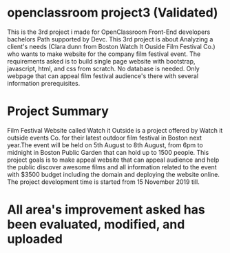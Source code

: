 # openclassroom project3 (Validated)
This is the 3rd project i made for OpenClassroom Front-End developers bachelors Path supported by Devc.  This 3rd project is about Analyzing a client's needs (Clara dunn from Boston Watch It Ouside Film Festival Co.) who wants to make website for the company film festival event. The requirements asked is to build single page website with bootstrap, javascript, html, and css from scratch.  No database is needed. Only webpage that can appeal film festival audience's there with several information prerequisites. 

# Project Summary
Film Festival Website called Watch it Outside is a project offered by Watch it outside events Co. for their latest outdoor film festival in Boston next year.The event will be held on 5th August to 8th August, from 6pm to midnight in Boston Public Garden that can hold up to 1500 people. This project goals is to make appeal website that can appeal audience and help the public discover awesome films and all information related to the event with $3500 budget including the domain and deploying the website online. The project development time is started from 15 November 2019 till.

# All area's improvement asked has been evaluated, modified, and uploaded
